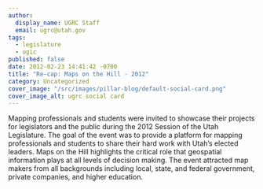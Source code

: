 ```yaml
---
author:
  display_name: UGRC Staff
  email: ugrc@utah.gov
tags:
  - legislature
  - ugic
published: false
date: 2012-02-23 14:41:42 -0700
title: "Re-cap: Maps on the Hill - 2012"
category: Uncategorized
cover_image: "/src/images/pillar-blog/default-social-card.png"
cover_image_alt: ugrc social card
---
```


Mapping professionals and students were invited to showcase their projects for legislators and the public during the 2012 Session of the Utah Legislature. The goal of the event was to provide a platform for mapping professionals and students to share their hard work with Utah’s elected leaders. Maps on the Hill highlights the critical role that geospatial information plays at all levels of decision making. The event attracted map makers from all backgrounds including local, state, and federal government, private companies, and higher education.
